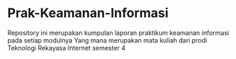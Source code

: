 # Prak-Keamanan-Informasi

Repository ini merupakan kumpulan laporan praktikum keamanan informasi pada setiap modulnya
Yang mana merupakan mata kuliah dari prodi Teknologi Rekayasa Internet semester 4
